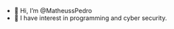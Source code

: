 - 👋 Hi, I’m @MatheussPedro
- 👀 I have interest in programming and cyber security.
<!---- 🌱 I’m currently learning ...
- 💞️ I’m looking to collaborate on ...
- 📫 How to reach me ...


MatheussPedro/MatheussPedro is a ✨ special ✨ repository because its `README.md` (this file) appears on your GitHub profile.
You can click the Preview link to take a look at your changes.
--->
